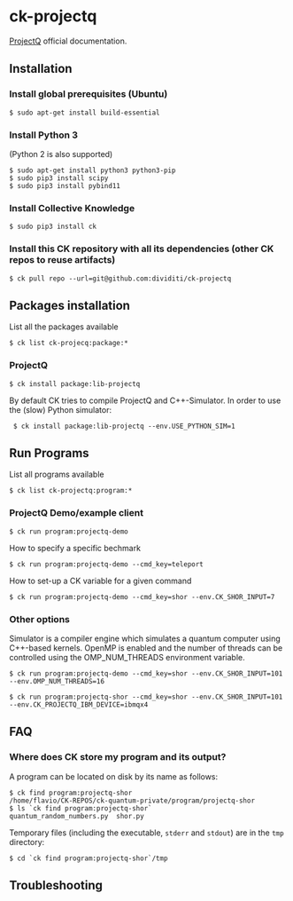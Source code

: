 # ck-projectq


[ProjectQ](https://projectq.ch/) official documentation.


## Installation 

### Install global prerequisites (Ubuntu)

```
$ sudo apt-get install build-essential
```


### Install Python 3 
(Python 2 is also supported)

```
$ sudo apt-get install python3 python3-pip
$ sudo pip3 install scipy
$ sudo pip3 install pybind11
```

### Install Collective Knowledge

```
$ sudo pip3 install ck
```




### Install this CK repository with all its dependencies (other CK repos to reuse artifacts)
```
$ ck pull repo --url=git@github.com:dividiti/ck-projectq
```


## Packages installation

List all the packages available 

```
$ ck list ck-projecq:package:*
```

### ProjectQ

```
$ ck install package:lib-projectq
```

By default CK tries to compile ProjectQ and C++-Simulator. In order to use the (slow) Python simulator:

```
 $ ck install package:lib-projectq --env.USE_PYTHON_SIM=1
```

## Run Programs 

List all programs available 
```
$ ck list ck-projectq:program:*
```


### ProjectQ Demo/example client

```
$ ck run program:projectq-demo
```

How to specify a specific bechmark

``` 
$ ck run program:projectq-demo --cmd_key=teleport
```

How to set-up a CK variable for a given command

```
$ ck run program:projectq-demo --cmd_key=shor --env.CK_SHOR_INPUT=7
```
### Other options 

Simulator is a compiler engine which simulates a quantum computer using C++-based kernels.
OpenMP is enabled and the number of threads can be controlled using the OMP_NUM_THREADS environment variable.


```
$ ck run program:projectq-demo --cmd_key=shor --env.CK_SHOR_INPUT=101 --env.OMP_NUM_THREADS=16
```

```
$ ck run program:projectq-shor --cmd_key=shor --env.CK_SHOR_INPUT=101 --env.CK_PROJECTQ_IBM_DEVICE=ibmqx4
```

## FAQ

### Where does CK store my program and its output?

A program can be located on disk by its name as follows:
```
$ ck find program:projectq-shor
/home/flavio/CK-REPOS/ck-quantum-private/program/projectq-shor
$ ls `ck find program:projectq-shor`
quantum_random_numbers.py  shor.py
```

Temporary files (including the executable, `stderr` and `stdout`) are in the `tmp` directory:
```
$ cd `ck find program:projectq-shor`/tmp
```

## Troubleshooting


